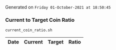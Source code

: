 Generated on `Friday 01-October-2021 at 18:50:45`

### Current to Target Coin Ratio
`current_coin_ratio.sh`

Date|Current|Target|Ratio
---|---|---|---

